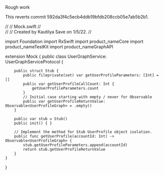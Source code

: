 Rough work

This reverts commit 592da3f4c5ecb4ddb19bfdb208ccb05e7ab5b2b1.


//
//  Mock.swift
//  
//
//  Created by Kautilya Save on 1/5/22.
//

import Foundation
import RxSwift
import product_nameCore
import product_nameTestKit
import product_nameGraphAPI


extension Mock {
    public class UserGraphService: UserGraphServiceProtocol {
        
        public struct Stub {
            public fileprivate(set) var getUserProfileParameters: [Int] = []
            public var getUserProfileCallCount: Int {
                getUserProfileParameters.count
            }
            // Initial case starting with empty / never for Observable
            public var getUserProfileReturnValue: Observable<UserProfileGraph> = .empty()
        }
        
        public var stub = Stub()
        public init() { }
        
        // Implement the method for Stub UserProfile object isolation.
        public func getUserProfile(accountId: Int) -> Observable<UserProfileGraph> {
            stub.getUserProfileParameters.append(accountId)
            return stub.getUserProfileReturnValue
        }
    }
}
